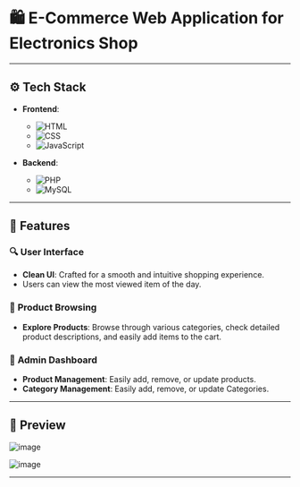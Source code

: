 # 🛍️ **E-Commerce Web Application for Electronics Shop**

---

## ⚙️ **Tech Stack**

- **Frontend**: 
  - ![HTML](https://img.shields.io/badge/HTML-E34F26?style=flat&logo=html5&logoColor=white)
  - ![CSS](https://img.shields.io/badge/CSS-1572B6?style=flat&logo=css3&logoColor=white)
  - ![JavaScript](https://img.shields.io/badge/JavaScript-F7DF1E?style=flat&logo=javascript&logoColor=black)
  
- **Backend**:
  - ![PHP](https://img.shields.io/badge/PHP-777BB4?style=flat&logo=php&logoColor=white)
  - ![MySQL](https://img.shields.io/badge/MySQL-4479A1?style=flat&logo=mysql&logoColor=white)

---

## 🎨 **Features**

### 🔍 **User Interface** 
- **Clean UI**: Crafted for a smooth and intuitive shopping experience.
- Users can view the most viewed item of the day.

### 🛒 **Product Browsing**
- **Explore Products**: Browse through various categories, check detailed product descriptions, and easily add items to the cart.

### 🔑 **Admin Dashboard**
- **Product Management**: Easily add, remove, or update products.
- **Category Management**: Easily add, remove, or update Categories.
---

## 📸 **Preview**

![image](https://github.com/user-attachments/assets/33b6cb9d-38bf-4a17-82ef-ec98ff8066ed)

![image](https://github.com/user-attachments/assets/8a1a4043-6991-429e-8db9-7dcaf23f0e70)

---


